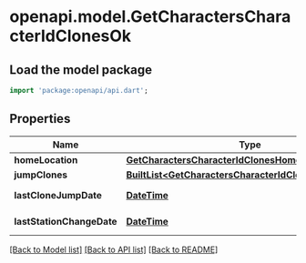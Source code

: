 # openapi.model.GetCharactersCharacterIdClonesOk

## Load the model package
```dart
import 'package:openapi/api.dart';
```

## Properties
Name | Type | Description | Notes
------------ | ------------- | ------------- | -------------
**homeLocation** | [**GetCharactersCharacterIdClonesHomeLocation**](GetCharactersCharacterIdClonesHomeLocation.md) |  | [optional] 
**jumpClones** | [**BuiltList&lt;GetCharactersCharacterIdClonesJumpClone&gt;**](GetCharactersCharacterIdClonesJumpClone.md) | jump_clones array | 
**lastCloneJumpDate** | [**DateTime**](DateTime.md) | last_clone_jump_date string | [optional] 
**lastStationChangeDate** | [**DateTime**](DateTime.md) | last_station_change_date string | [optional] 

[[Back to Model list]](../README.md#documentation-for-models) [[Back to API list]](../README.md#documentation-for-api-endpoints) [[Back to README]](../README.md)


